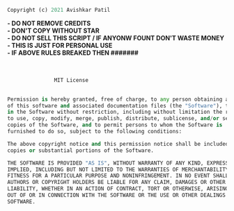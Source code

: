 ```py
Copyright (c) 2021 Avishkar Patil
```
<b>
- DO NOT REMOVE CREDITS<br>
- DON'T COPY WITHOUT STAR<br>
- DO NOT SELL THIS SCRIPT / IF ANYONW FOUNT DON'T WASTE MONEY<br>
- THIS IS JUST FOR PERSONAL USE <br>
- IF ABOVE RULES BREAKED THEN #######<br><br><br>
</b>



```py
               MIT License
             

Permission is hereby granted, free of charge, to any person obtaining a copy
of this software and associated documentation files (the "Software"), to deal
in the Software without restriction, including without limitation the rights
to use, copy, modify, merge, publish, distribute, sublicense, and/or sell
copies of the Software, and to permit persons to whom the Software is
furnished to do so, subject to the following conditions:

The above copyright notice and this permission notice shall be included in all
copies or substantial portions of the Software.

THE SOFTWARE IS PROVIDED "AS IS", WITHOUT WARRANTY OF ANY KIND, EXPRESS OR
IMPLIED, INCLUDING BUT NOT LIMITED TO THE WARRANTIES OF MERCHANTABILITY,
FITNESS FOR A PARTICULAR PURPOSE AND NONINFRINGEMENT. IN NO EVENT SHALL THE
AUTHORS OR COPYRIGHT HOLDERS BE LIABLE FOR ANY CLAIM, DAMAGES OR OTHER
LIABILITY, WHETHER IN AN ACTION OF CONTRACT, TORT OR OTHERWISE, ARISING FROM,
OUT OF OR IN CONNECTION WITH THE SOFTWARE OR THE USE OR OTHER DEALINGS IN THE
SOFTWARE.
```

